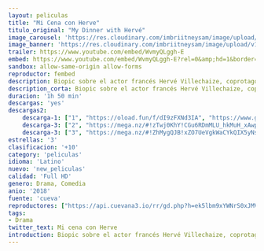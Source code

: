 ```yaml
---
layout: peliculas
title: "Mi Cena con Herve"
titulo_original: "My Dinner with Hervé"
image_carousel: 'https://res.cloudinary.com/imbriitneysam/image/upload/v1542390352/cena-poster-min.jpg'
image_banner: 'https://res.cloudinary.com/imbriitneysam/image/upload/v1542390353/cena-banner-min.jpg'
trailer: https://www.youtube.com/embed/WvmyQLggh-E
embed: https://www.youtube.com/embed/WvmyQLggh-E?rel=0&amp;hd=1&border=0&wmode=opaque&enablejsapi=1&modestbranding=1&controls=1&showinfo=1
sandbox: allow-same-origin allow-forms
reproductor: fembed
description: Biopic sobre el actor francés Hervé Villechaize, coprotagonista de la exitosa serie de los setenta Fantasy Island, que se suicidó en 1993 a la edad de 50 años.
description_corta: Biopic sobre el actor francés Hervé Villechaize, coprotagonista de la exitosa serie de los setenta Fantasy Island, que se suicidó en 1993 a la edad de 50 años.
duracion: '1h 50 min'
descargas: 'yes'
descargas2:
    descarga-1: ["1", "https://oload.fun/f/dI9zFXNd3IA", "https://www.google.com/s2/favicons?domain=openload.co","OpenLoad","https://res.cloudinary.com/imbriitneysam/image/upload/v1541473684/mexico.png", "Latino", "Full HD"]
    descarga-3: ["2", "https://mega.nz/#!zTwj0KhY!CGu6RDmMLU_hkMuH_xAwp3cjokO5ZUzXS54IsNp-zAk", "https://www.google.com/s2/favicons?domain=mega.nz","Mega","https://res.cloudinary.com/imbriitneysam/image/upload/v1541473684/mexico.png", "Latino", "Full HD"]
    descarga-3: ["3", "https://mega.nz/#!ZhMygQJB!xZO7UeVgkWaCYkQIX5yNsIs1BB_3IAIxMAM3fFtmLks", "https://www.google.com/s2/favicons?domain=mega.nz","Mega","https://res.cloudinary.com/imbriitneysam/image/upload/v1541473684/mexico.png", "Latino", "Full HD"]
estrellas: '3'
clasificacion: '+10'
category: 'peliculas'
idioma: 'Latino'
nuevo: 'new_peliculas'
calidad: 'Full HD'
genero: Drama, Comedia
anio: '2018'
fuente: 'cueva'
reproductores: ["https://api.cuevana3.io/rr/gd.php?h=ek5lbm9xYWNrS0xJMVp5b21KREk0dFBLbjVkaHhkRGdrOG1jbnBpUnhhS1Z5V3ljWkxpVzFMWEpnMytadkxqbHg1dVhmSmZKeXFQTW5JS1RvTkdVdTVlU3FadVkyUT09"]
tags:
- Drama
twitter_text: Mi cena con Herve
introduction: Biopic sobre el actor francés Hervé Villechaize, coprotagonista de la exitosa serie de los setenta “Fantasy Island”, que se suicidó en 1993 a la edad de 50 años.
---
```



 







